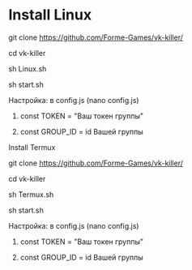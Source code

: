 # Install Linux

git clone https://github.com/Forme-Games/vk-killer/

cd vk-killer 

sh Linux.sh

sh start.sh

Настройка: в config.js (nano config.js)

1. const TOKEN = "Ваш токен группы"

2. const GROUP_ID = id Вашей группы




Install Termux

git clone https://github.com/Forme-Games/vk-killer/

cd vk-killer 

sh Termux.sh

sh start.sh

Настройка: в config.js (nano config.js)

1. const TOKEN = "Ваш токен группы"

2. const GROUP_ID = id Вашей группы

